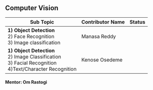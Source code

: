 ## Computer Vision

| Sub Topic | Contributor Name | Status     |
| --------- | ---------------- | ---------- |
| **1) Object Detection** <br>2) Face Recognition<br>3) Image classification | Manasa Reddy |
| **1) Object Detection** <br>2) Image Classification<br>3) Facial Recognition<br>4)Text/Character Recognition | Kenose Osedeme |

#### Mentor: Om Rastogi
